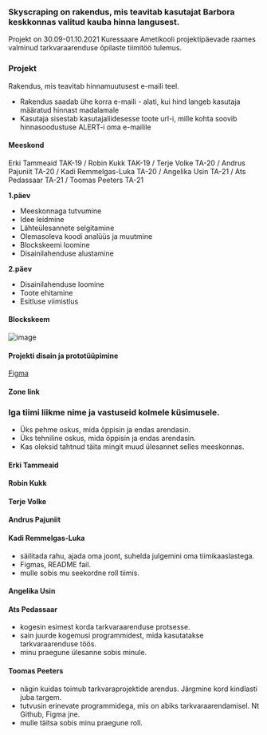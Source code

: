 ### Skyscraping on rakendus, mis teavitab kasutajat Barbora keskkonnas valitud kauba hinna langusest. 
Projekt on 30.09-01.10.2021 Kuressaare Ametikooli projektipäevade raames valminud tarkvaraarenduse õpilaste tiimitöö tulemus.




### Projekt
Rakendus, mis teavitab hinnamuutusest e-maili teel.


* Rakendus saadab ühe korra e-maili - alati, kui hind langeb kasutaja määratud hinnast madalamale
* Kasutaja sisestab kasutajaliidesesse toote url-i, mille kohta soovib hinnasoodustuse ALERT-i oma e-mailile

#### Meeskond

Erki Tammeaid TAK-19 /  Robin Kukk TAK-19 / Terje Volke TA-20 / Andrus Pajuniit TA-20 / Kadi Remmelgas-Luka TA-20 / Angelika Usin TA-21 / Ats Pedassaar TA-21 / Toomas Peeters TA-21





**1.päev**
- Meeskonnaga tutvumine
- Idee leidmine
- Lähteülesannete selgitamine
- Olemasoleva koodi analüüs ja muutmine
- Blockskeemi loomine
- Disainilahenduse alustamine




**2.päev**
- Disainilahenduse loomine
- Toote ehitamine
- Esitluse viimistlus






#### Blockskeem

![image](https://user-images.githubusercontent.com/71080525/135582312-e011826d-b014-4c86-be87-0dc32ead8a0e.png)











#### Projekti disain ja prototüüpimine

[Figma](https://www.figma.com/file/dKaIY18iWwqPMSx3WX8ZJ2/Untitled?node-id=0%3A1)

#### Zone link



### Iga tiimi liikme nime ja vastuseid kolmele küsimusele.
- Üks pehme oskus, mida õppisin ja endas arendasin.
- Üks tehniline oskus, mida õppisin ja endas arendasin.
- Kas oleksid tahtnud täita mingit muud ülesannet selles meeskonnas.

#### Erki Tammeaid

#### Robin Kukk

#### Terje Volke

#### Andrus Pajuniit

#### Kadi Remmelgas-Luka
- säilitada rahu, ajada oma joont, suhelda julgemini oma tiimikaaslastega.
- Figmas, README fail.
- mulle sobis mu seekordne roll tiimis.




#### Angelika Usin

#### Ats Pedassaar
- kogesin esimest korda tarkvaraarenduse protsesse.
- sain juurde kogemusi programmidest, mida kasutatakse tarkvaraarenduse töös.
- minu praegune ülesanne sobis minule.


#### Toomas Peeters
- nägin kuidas toimub  tarkvaraprojektide arendus. Järgmine kord kindlasti juba targem.
- tutvusin erinevate programmidega, mis on abiks tarkvaraarendamisel. Nt Github, Figma jne.
- mulle täitsa sobis minu praegune roll.









